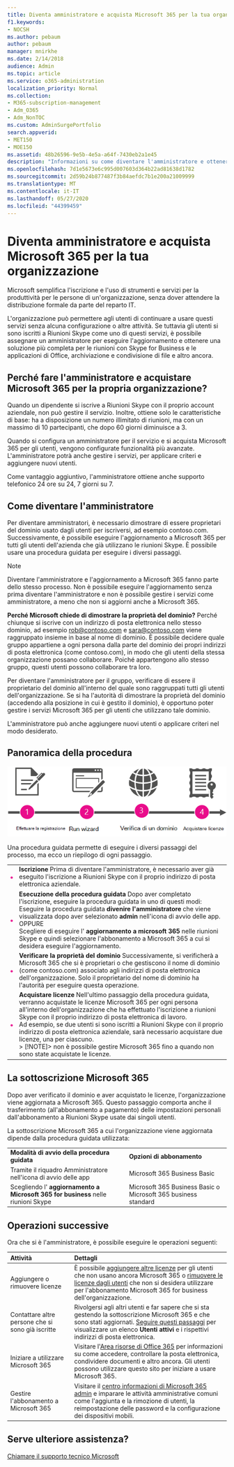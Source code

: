 ```yaml
---
title: Diventa amministratore e acquista Microsoft 365 per la tua organizzazione
f1.keywords:
- NOCSH
ms.author: pebaum
author: pebaum
manager: mnirkhe
ms.date: 2/14/2018
audience: Admin
ms.topic: article
ms.service: o365-administration
localization_priority: Normal
ms.collection:
- M365-subscription-management
- Adm_O365
- Adm_NonTOC
ms.custom: AdminSurgePortfolio
search.appverid:
- MET150
- MOE150
ms.assetid: 48b26596-9e5b-4e5a-a64f-7430eb2a1e45
description: "Informazioni su come diventare l'amministratore e ottenere un abbonamento a Microsoft 365 per l'organizzazione. "
ms.openlocfilehash: 7d1e5673e6c995d007603d364b22ad81638d1782
ms.sourcegitcommit: 2d59b24b877487f3b84aefdc7b1e200a21009999
ms.translationtype: MT
ms.contentlocale: it-IT
ms.lasthandoff: 05/27/2020
ms.locfileid: "44399459"
---
```

# <a name="become-the-admin-and-purchase-microsoft-365-for-your-organization"></a>Diventa amministratore e acquista Microsoft 365 per la tua organizzazione

Microsoft semplifica l'iscrizione e l'uso di strumenti e servizi per la produttività per le persone di un'organizzazione, senza dover attendere la distribuzione formale da parte del reparto IT.
  
L'organizzazione può permettere agli utenti di continuare a usare questi servizi senza alcuna configurazione o altre attività. Se tuttavia gli utenti si sono iscritti a Riunioni Skype come uno di questi servizi, è possibile assegnare un amministratore per eseguire l'aggiornamento e ottenere una soluzione più completa per le riunioni con Skype for Business e le applicazioni di Office, archiviazione e condivisione di file e altro ancora.
  
## <a name="why-become-the-admin-and-buy-microsoft-365-for-your-organization"></a>Perché fare l'amministratore e acquistare Microsoft 365 per la propria organizzazione?

Quando un dipendente si iscrive a Riunioni Skype con il proprio account aziendale, non può gestire il servizio. Inoltre, ottiene solo le caratteristiche di base: ha a disposizione un numero illimitato di riunioni, ma con un massimo di 10 partecipanti, che dopo 60 giorni diminuisce a 3. 
  
Quando si configura un amministratore per il servizio e si acquista Microsoft 365 per gli utenti, vengono configurate funzionalità più avanzate. L'amministratore potrà anche gestire i servizi, per applicare criteri e aggiungere nuovi utenti.
  
Come vantaggio aggiuntivo, l'amministratore ottiene anche supporto telefonico 24 ore su 24, 7 giorni su 7.
  
## <a name="how-to-become-the-admin"></a>Come diventare l'amministratore

Per diventare amministratori, è necessario dimostrare di essere proprietari del dominio usato dagli utenti per iscriversi, ad esempio contoso.com. Successivamente, è possibile eseguire l'aggiornamento a Microsoft 365 per tutti gli utenti dell'azienda che già utilizzano le riunioni Skype. È possibile usare una procedura guidata per eseguire i diversi passaggi.
  
> [!NOTE]
> Diventare l'amministratore e l'aggiornamento a Microsoft 365 fanno parte dello stesso processo. Non è possibile eseguire l'aggiornamento senza prima diventare l'amministratore e non è possibile gestire i servizi come amministratore, a meno che non si aggiorni anche a Microsoft 365. 
  
 **Perché Microsoft chiede di dimostrare la proprietà del dominio?** Perché chiunque si iscrive con un indirizzo di posta elettronica nello stesso dominio, ad esempio rob@contoso.com e sara@contoso.com viene raggruppato insieme in base al nome di dominio. È possibile decidere quale gruppo appartiene a ogni persona dalla parte del dominio dei propri indirizzi di posta elettronica (come contoso.com), in modo che gli utenti della stessa organizzazione possano collaborare. Poiché appartengono allo stesso gruppo, questi utenti possono collaborare tra loro.
  
Per diventare l'amministratore per il gruppo, verificare di essere il proprietario del dominio all'interno del quale sono raggruppati tutti gli utenti dell'organizzazione. Se si ha l'autorità di dimostrare la proprietà del dominio (accedendo alla posizione in cui è gestito il dominio), è opportuno poter gestire i servizi Microsoft 365 per gli utenti che utilizzano tale dominio.
  
L'amministratore può anche aggiungere nuovi utenti o applicare criteri nel modo desiderato.
  
## <a name="overview-of-the-steps"></a>Panoramica della procedura

![Visualizzazione di alto livello delle fasi coinvolte nel diventare un amministratore e nell'acquisto di Microsoft 365.](../../media/1ee46aff-dccb-4bfd-abb3-811a616009af.png)
  
Una procedura guidata permette di eseguire i diversi passaggi del processo, ma ecco un riepilogo di ogni passaggio.
  
|||
|:-----|:-----|
|![Number one in a pink circle](../../media/a4da261d-2516-48c5-b58a-9c452b9086b8.png)|**Iscrizione** Prima di diventare l'amministratore, è necessario aver già eseguito l'iscrizione a Riunioni Skype con il proprio indirizzo di posta elettronica aziendale.  <br/> |
|![Number two in a pink circle.](../../media/de3c1ab4-4f01-4026-b1ba-3265bdb32a89.png)|**Esecuzione della procedura guidata** Dopo aver completato l'iscrizione, eseguire la procedura guidata in uno di questi modi:  <br/>  Eseguire la procedura guidata **divenire l'amministratore** che viene visualizzata dopo aver selezionato **admin** nell'icona di avvio delle app.  <br/>  OPPURE  <br/>  Scegliere di eseguire l' **aggiornamento a microsoft 365** nelle riunioni Skype e quindi selezionare l'abbonamento a Microsoft 365 a cui si desidera eseguire l'aggiornamento.  <br/> |
|![Numero tre in un cerchio rosa.](../../media/60fa378c-6ac1-4cbd-a782-2fa7ca619dc6.png)|**Verificare la proprietà del dominio** Successivamente, si verificherà a Microsoft 365 che si è proprietari o che gestiscono il nome di dominio (come contoso.com) associato agli indirizzi di posta elettronica dell'organizzazione. Solo il proprietario del nome di dominio ha l'autorità per eseguire questa operazione.  <br/> |
|![Number 4 in a pink circle.](../../media/1a0ff2ce-0942-405a-94e3-9bfeb1e5059e.png)|**Acquistare licenze** Nell'ultimo passaggio della procedura guidata, verranno acquistate le licenze Microsoft 365 per ogni persona all'interno dell'organizzazione che ha effettuato l'iscrizione a riunioni Skype con il proprio indirizzo di posta elettronica di lavoro.  <br/> Ad esempio, se due utenti si sono iscritti a Riunioni Skype con il proprio indirizzo di posta elettronica aziendale, sarà necessario acquistare due licenze, una per ciascuno.  <br/> > [!NOTE]> non è possibile gestire Microsoft 365 fino a quando non sono state acquistate le licenze.           |

## <a name="your-microsoft-365-subscription"></a>La sottoscrizione Microsoft 365

Dopo aver verificato il dominio e aver acquistato le licenze, l'organizzazione viene aggiornata a Microsoft 365. Questo passaggio comporta anche il trasferimento (all'abbonamento a pagamento) delle impostazioni personali dall'abbonamento a Riunioni Skype usate dai singoli utenti.
  
La sottoscrizione Microsoft 365 a cui l'organizzazione viene aggiornata dipende dalla procedura guidata utilizzata:
  
|||
|:-----|:-----|
|**Modalità di avvio della procedura guidata** <br/> |**Opzioni di abbonamento** <br/> |
|Tramite il riquadro Amministratore nell'icona di avvio delle app  <br/> |Microsoft 365 Business Basic  <br/> |
|Scegliendo l' **aggiornamento a Microsoft 365 for business** nelle riunioni Skype  <br/> |Microsoft 365 Business Basic o Microsoft 365 business standard  <br/> |
   
## <a name="whats-next"></a>Operazioni successive

Ora che si è l'amministratore, è possibile eseguire le operazioni seguenti:
  
|****Attività****|****Dettagli****|
|:-----|:-----|
|Aggiungere o rimuovere licenze  <br/> |È possibile [aggiungere altre licenze](../../commerce/licenses/buy-licenses.md) per gli utenti che non usano ancora Microsoft 365 o [rimuovere le licenze dagli utenti](../manage/remove-licenses-from-users.md) che non si desidera utilizzare per l'abbonamento Microsoft 365 for business dell'organizzazione.  <br/> |
|Contattare altre persone che si sono già iscritte  <br/> |Rivolgersi agli altri utenti e far sapere che si sta gestendo la sottoscrizione Microsoft 365 e che sono stati aggiornati. [Seguire questi passaggi](../add-users/add-users.md) per visualizzare un elenco **Utenti attivi** e i rispettivi indirizzi di posta elettronica.  <br/> |
|Iniziare a utilizzare Microsoft 365  <br/> |Visitare l'[Area risorse di Office 365](https://support.office.com/learn/office365-for-business) per informazioni su come accedere, controllare la posta elettronica, condividere documenti e altro ancora. Gli utenti possono utilizzare questo sito per iniziare a usare Microsoft 365.  <br/> |
|Gestire l'abbonamento a Microsoft 365  <br/> |Visitare il [centro informazioni di Microsoft 365 admin](../admin-home.md) e imparare le attività amministrative comuni come l'aggiunta e la rimozione di utenti, la reimpostazione delle password e la configurazione dei dispositivi mobili.  <br/> |

## <a name="still-need-help"></a>Serve ulteriore assistenza?

[Chiamare il supporto tecnico Microsoft](../contact-support-for-business-products.md)
